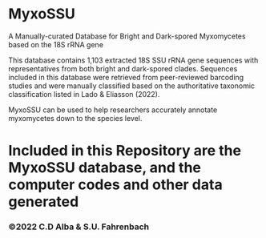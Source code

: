 # MyxoSSU
A Manually-curated Database for Bright and Dark-spored Myxomycetes based on the 18S rRNA gene

This database contains 1,103 extracted 18S SSU rRNA gene sequences with representatives from both bright and dark-spored clades. 
Sequences included in this database were retrieved from peer-reviewed barcoding studies and were manually classified based on the authoritative taxonomic classification listed in Lado & Eliasson (2022).

MyxoSSU can be used to help researchers accurately annotate myxomycetes down to the species level. 

# Included in this Repository are the MyxoSSU database, and the computer codes and other data generated

### ©2022 C.D Alba & S.U. Fahrenbach
